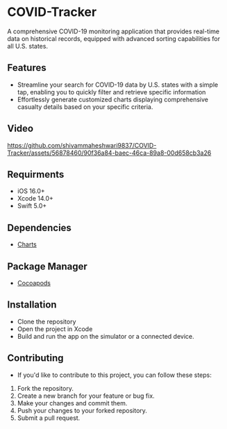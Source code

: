 # COVID-Tracker
A comprehensive COVID-19 monitoring application that provides real-time data on historical records, equipped with advanced sorting capabilities for all U.S. states.

## Features
- Streamline your search for COVID-19 data by U.S. states with a simple tap, enabling you to quickly filter and retrieve specific information
- Effortlessly generate customized charts displaying comprehensive casualty details based on your specific criteria.

## Video
https://github.com/shivammaheshwari9837/COVID-Tracker/assets/56878460/90f36a84-baec-46ca-89a8-00d658cb3a26

## Requirments
- iOS 16.0+
- Xcode 14.0+
- Swift 5.0+

## Dependencies
- [Charts](https://github.com/danielgindi/Charts)

## Package Manager
- [Cocoapods](https://cocoapods.org/)

## Installation
- Clone the repository
- Open the project in Xcode
- Build and run the app on the simulator or a connected device.

## Contributing
- If you'd like to contribute to this project, you can follow these steps:
1. Fork the repository.
2. Create a new branch for your feature or bug fix.
3. Make your changes and commit them.
4. Push your changes to your forked repository.
5. Submit a pull request.
